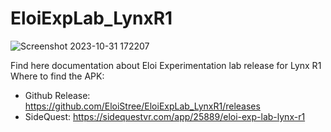 # EloiExpLab_LynxR1

![Screenshot 2023-10-31 172207](https://github.com/EloiStree/EloiExpLab_LynxR1/assets/20149493/82bfd3bb-0c71-4df1-9da4-cae4c0198b21)

Find here documentation about Eloi Experimentation lab release for Lynx R1
Where to find the APK: 
- Github Release: https://github.com/EloiStree/EloiExpLab_LynxR1/releases
- SideQuest: https://sidequestvr.com/app/25889/eloi-exp-lab-lynx-r1
